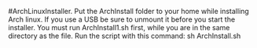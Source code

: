 #ArchLinuxInstaller. Put the ArchInstall folder to your home while installing Arch linux. If you use a USB be sure to unmount it before you start the installer. You must run ArchInstall1.sh first, while you are in the same directory as the file. Run the script with this command: sh ArchInstall.sh

